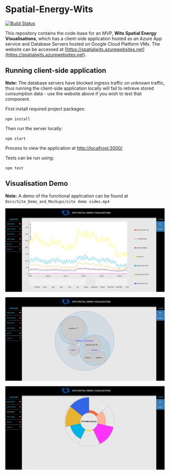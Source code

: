 # Spatial-Energy-Wits

[![Build Status](https://travis-ci.com/JaredP94/Spatial-Energy-Wits.svg?token=pPpnWVnP2qW3yj3rTF82&branch=master)](https://travis-ci.com/JaredP94/Spatial-Energy-Wits)

This repository contains the code-base for an MVP, **Wits Spatial Energy Visualisations**, which has a client-side application hosted as an Azure App service and Database Servers hosted on Google Cloud Platform VMs. The website can be accessed at [https://spatialwits.azurewebsites.net](https://spatialwits.azurewebsites.net).

## Running client-side application

**Note:** The database servers have blocked ingress traffic on unknown traffic, thus running the client-side application locally will fail to retireve stored consumption data - use the website above if you wish to test that component.

First install required project packages:

`npm install`

Then run the server locally:

`npm start`

Process to view the application at [http://localhost:3000/](http://localhost:3000/)

Tests can be run using:

`npm test`

## Visualisation Demo
**Note:** A demo of the functional application can be found at `Docs/Site_Demo_and_Mockups/site demo video.mp4`

![Web application demo](Docs/Site_Demo_and_Mockups/multi_plot_demo.png)

![Web application demo](Docs/Site_Demo_and_Mockups/circle_pack_demo.png)

![Web application demo](Docs/Site_Demo_and_Mockups/aster_plot_demo.png)
